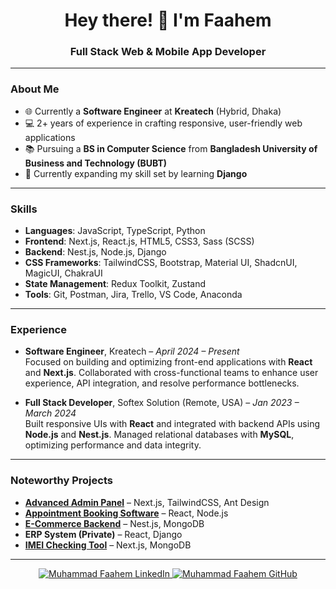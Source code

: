 <div align="center">
  <h1>Hey there! 👋 I'm Faahem</h1>
  <h3>Full Stack Web & Mobile App Developer</h3>
</div>

---

### About Me
- 🌐 Currently a **Software Engineer** at **Kreatech** (Hybrid, Dhaka)
- 💻 2+ years of experience in crafting responsive, user-friendly web applications
- 📚 Pursuing a **BS in Computer Science** from **Bangladesh University of Business and Technology (BUBT)**
- 🌱 Currently expanding my skill set by learning **Django**

---

### Skills
- **Languages**: JavaScript, TypeScript, Python
- **Frontend**: Next.js, React.js, HTML5, CSS3, Sass (SCSS)
- **Backend**: Nest.js, Node.js, Django
- **CSS Frameworks**: TailwindCSS, Bootstrap, Material UI, ShadcnUI, MagicUI, ChakraUI
- **State Management**: Redux Toolkit, Zustand
- **Tools**: Git, Postman, Jira, Trello, VS Code, Anaconda

---

### Experience
- **Software Engineer**, Kreatech – *April 2024 – Present*  
  Focused on building and optimizing front-end applications with **React** and **Next.js**. Collaborated with cross-functional teams to enhance user experience, API integration, and resolve performance bottlenecks.

- **Full Stack Developer**, Softex Solution (Remote, USA) – *Jan 2023 – March 2024*  
  Built responsive UIs with **React** and integrated with backend APIs using **Node.js** and **Nest.js**. Managed relational databases with **MySQL**, optimizing performance and data integrity.

---

### Noteworthy Projects
- **[Advanced Admin Panel](https://github.com/MehmetFaahem/bilash)** – Next.js, TailwindCSS, Ant Design
- **[Appointment Booking Software](https://pahona.org/)** – React, Node.js
- **[E-Commerce Backend](https://github.com/MehmetFaahem/medi-backend)** – Nest.js, MongoDB
- **ERP System (Private)** – React, Django
- **[IMEI Checking Tool](https://www.imeiweb.com/)** – Next.js, MongoDB

---

<div align="center">
  <a href="https://www.linkedin.com/in/muhammad-faahem/">
    <img src="https://img.shields.io/badge/LinkedIn-Profile-blue?style=for-the-badge&logo=linkedin" alt="Muhammad Faahem LinkedIn">
  </a>
  <a href="https://github.com/MehmetFaahem">
    <img src="https://img.shields.io/badge/GitHub-Profile-black?style=for-the-badge&logo=github" alt="Muhammad Faahem GitHub">
  </a>
</div>
